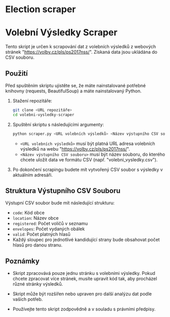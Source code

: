 # Election scraper
# Volební Výsledky Scraper

Tento skript je určen k scrapování dat z volebních výsledků z webových stránek "https://volby.cz/pls/ps2017nss/". Získaná data jsou ukládána do CSV souboru.

## Použití

Před spuštěním skriptu ujistěte se, že máte nainstalované potřebné knihovny (requests, BeautifulSoup) a máte nainstalovaný Python.

1. Stažení repozitáře:

    ```bash
    git clone <URL repozitáře>
    cd volebni-vysledky-scraper
    ```

2. Spuštění skriptu s následujícími argumenty:

    ```bash
    python scraper.py <URL volebních výsledků> <Název výstupního CSV souboru>
    ```

   - `<URL volebních výsledků>` musí být platná URL adresa volebních výsledků na webu "https://volby.cz/pls/ps2017nss/".
   - `<Název výstupního CSV souboru>` musí být název souboru, do kterého chcete uložit data ve formátu CSV (např. "volebni_vysledky.csv").

3. Po dokončení scrapingu budete mít vytvořený CSV soubor s výsledky v aktuálním adresáři.

## Struktura Výstupního CSV Souboru

Výstupní CSV soubor bude mít následující strukturu:

- `code`: Kód obce
- `location`: Název obce
- `registered`: Počet voličů v seznamu
- `envelopes`: Počet vydaných obálek
- `valid`: Počet platných hlasů
- Každý sloupec pro jednotlivé kandidující strany bude obsahovat počet hlasů pro danou stranu.

## Poznámky

- Skript zpracovává pouze jednu stránku s volebními výsledky. Pokud chcete zpracovat více stránek, musíte upravit kód tak, aby procházel různé stránky výsledků.

- Skript může být rozšířen nebo upraven pro další analýzu dat podle vašich potřeb.

- Používejte tento skript zodpovědně a v souladu s právními předpisy.



